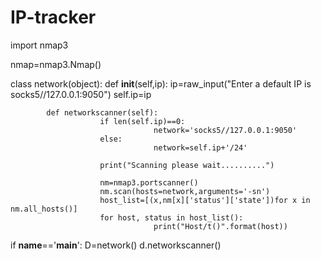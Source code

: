 # IP-tracker

import nmap3

nmap=nmap3.Nmap()

class network(object):
            def __init__(self,ip):
                        ip=raw_input("Enter a default IP is socks5//127.0.0.1:9050")
                        self.ip=ip

            def networkscanner(self):
                        if len(self.ip)==0:
                                    network='socks5//127.0.0.1:9050'
                        else:
                                    network=self.ip+'/24'

                        print("Scanning please wait..........")

                        nm=nmap3.portscanner()
                        nm.scan(hosts=network,arguments='-sn')
                        host_list=[(x,nm[x]['status']['state'])for x in nm.all_hosts()]
                        for host, status in host_list():
                                    print("Host/t()".format(host))

if __name__=='__main__':
            D=network()
            d.networkscanner()
